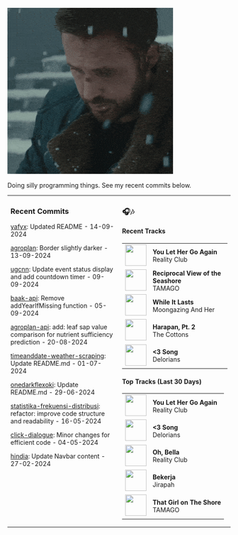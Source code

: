 ![](https://github.com/yafyx/yafyx/blob/main/gif/sadgosling.gif)

Doing silly programming things. See my recent commits below.

<table><tr>
<td valign="top" width="50%">

### Recent Commits

<!-- recent_commits starts -->
[yafyx](https://github.com/yafyx/yafyx/commit/6e5e6e65c4f498f9f4803a99ebe19d6a01a0aafe): Updated README - 14-09-2024

[agroplan](https://github.com/yafyx/agroplan/commit/fda14c3a79148b8ccced3255f31be0bdea30b038): Border slightly darker - 13-09-2024

[ugcnn](https://github.com/yafyx/ugcnn/commit/7b622f68c0fda3d840915b0e5adbf9c8ace923bf): Update event status display and add countdown timer - 09-09-2024

[baak-api](https://github.com/yafyx/baak-api/commit/3a822f83b44e2be4bcbc66f307c7fe2734c1369f): Remove addYearIfMissing function - 05-09-2024

[agroplan-api](https://github.com/yafyx/agroplan-api/commit/5fcd252868fca6f827408c7e629fe26407c3346f): add: leaf sap value comparison for nutrient sufficiency prediction - 20-08-2024

[timeanddate-weather-scraping](https://github.com/yafyx/timeanddate-weather-scraping/commit/7b114d739f870b5ea486fe05adb33b177ac5ad7c): Update README.md - 01-07-2024

[onedarkflexoki](https://github.com/yafyx/onedarkflexoki/commit/13db08acb9f7e7a50ff2192e626e484533f67175): Update README.md - 29-06-2024

[statistika-frekuensi-distribusi](https://github.com/yafyx/statistika-frekuensi-distribusi/commit/83eee4d905146aed84436041597fa2158661c7ac): refactor: improve code structure and readability - 16-05-2024

[click-dialogue](https://github.com/yafyx/click-dialogue/commit/21a3edc21ee883cbe1f0046fc6dd51c6e433ddac): Minor changes for efficient code - 04-05-2024

[hindia](https://github.com/yafyx/hindia/commit/a37b7d678456ec7e43e60f73f861593b14f41ddd): Update Navbar content - 27-02-2024
<!-- recent_commits ends -->

</td>
<td valign="top" width="50%">

### 🎧🎶

#### Recent Tracks

<!-- recent_tracks starts -->
<table><tr><td><img src="https://lastfm.freetls.fastly.net/i/u/300x300/ab687bb968e8859eef1ae65a138cd89a.jpg" width="48" height="48"></td><td><b>You Let Her Go Again</b><br>Reality Club</td></tr>
<tr><td><img src="https://lastfm.freetls.fastly.net/i/u/300x300/2a96cbd8b46e442fc41c2b86b821562f.png" width="48" height="48"></td><td><b>Reciprocal View of the Seashore</b><br>TAMAGO</td></tr>
<tr><td><img src="https://lastfm.freetls.fastly.net/i/u/300x300/78adbd4765c05e5ea89ce3908999ae9d.jpg" width="48" height="48"></td><td><b>While It Lasts</b><br>Moongazing And Her</td></tr>
<tr><td><img src="https://lastfm.freetls.fastly.net/i/u/300x300/e0dd1e3c0c86851e2012dac235701a81.jpg" width="48" height="48"></td><td><b>Harapan, Pt. 2</b><br>The Cottons</td></tr>
<tr><td><img src="https://lastfm.freetls.fastly.net/i/u/300x300/260441086bb536847453f161c5b8925c.jpg" width="48" height="48"></td><td><b><3 Song</b><br>Delorians</td></tr></table>
<!-- recent_tracks ends -->

#### Top Tracks (Last 30 Days)

<!-- top_tracks starts -->
<table><tr><td><img src="https://lastfm.freetls.fastly.net/i/u/300x300/2a96cbd8b46e442fc41c2b86b821562f.png" width="48" height="48"></td><td><b>You Let Her Go Again</b><br>Reality Club</td></tr>
<tr><td><img src="https://lastfm.freetls.fastly.net/i/u/300x300/2a96cbd8b46e442fc41c2b86b821562f.png" width="48" height="48"></td><td><b><3 Song</b><br>Delorians</td></tr>
<tr><td><img src="https://lastfm.freetls.fastly.net/i/u/300x300/2a96cbd8b46e442fc41c2b86b821562f.png" width="48" height="48"></td><td><b>Oh, Bella</b><br>Reality Club</td></tr>
<tr><td><img src="https://lastfm.freetls.fastly.net/i/u/300x300/2a96cbd8b46e442fc41c2b86b821562f.png" width="48" height="48"></td><td><b>Bekerja</b><br>Jirapah</td></tr>
<tr><td><img src="https://lastfm.freetls.fastly.net/i/u/300x300/2a96cbd8b46e442fc41c2b86b821562f.png" width="48" height="48"></td><td><b>That Girl on The Shore</b><br>TAMAGO</td></tr></table>
<!-- top_tracks ends -->

</td>
</tr></table>
